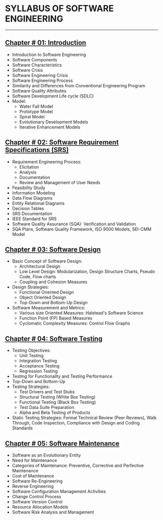 # SYLLABUS OF SOFTWARE ENGINEERING

---

## [Chapter # 01: Introduction](./Chapter1/Readme.md)
- Introduction to Software Engineering
- Software Components
- Software Characteristics
- Software Crisis
- Software Engineering Crisis
- Software Engineering Process
- Similarity and Differences from Conventional Engineering Program
- Software Quality Attributes
- Software Development Life cycle (SDLC)
- Model:
  - Water Fall Model
  - Prototype Model
  - Spiral Model
  - Evolutionary Development Models
  - Iterative Enhancement Models

## [Chapter # 02: Software Requirement Specifications (SRS)](./Chapter2/Readme.md)
- Requirement Engineering Process:
  - Elicitation
  - Analysis
  - Documentation
  - Review and Management of User Needs
- Feasibility Study
- Information Modeling
- Data Flow Diagrams
- Entity Relational Diagrams
- Decision Tables
- SRS Documentation
- IEEE Standard for SRS
- Software Quality Assurance (SQA): Verification and Validation
- SQA Plans, Software Quality Framework, ISO 9000 Models, SEI-CMM Model

## [Chapter # 03: Software Design](./Chapter3/Readme.md)
- Basic Concept of Software Design:
  - Architectural Design
  - Low Level Design: Modularization, Design Structure Charts, Pseudo Code, Flow charts
  - Coupling and Cohesion Measures
- Design Strategies:
  - Functional Oriented Design
  - Object Oriented Design
  - Top-Down and Bottom-Up Design
- Software Measurement and Metrics:
  - Various size Oriented Measures: Halstead's Software Science
  - Function Point (FP) Based Measures
  - Cyclomatic Complexity Measures: Control Flow Graphs

## [Chapter # 04: Software Testing](./Chapter4/Readme.md)
- Testing Objectives:
  - Unit Testing
  - Integration Testing
  - Acceptance Testing
  - Regression Testing
- Testing for Functionality and Testing Performance
- Top-Down and Bottom-Up
- Testing Strategies:
  - Test Drivers and Test Stubs
  - Structural Testing (White Box Testing)
  - Functional Testing (Black Box Testing)
  - Test Data Suite Preparation
  - Alpha and Beta Testing of Products
- Static Testing Strategies: Formal Technical Review (Peer Reviews), Walk Through, Code Inspection, Compliance with Design and Coding Standards

## [Chapter # 05: Software Maintenance](./Chapter5/Readme.md)
- Software as an Evolutionary Entity
- Need for Maintenance
- Categories of Maintenance: Preventive, Corrective and Perfective Maintenance
- Cost of Maintenance
- Software Re-Engineering
- Reverse Engineering
- Software Configuration Management Activities
- Change Control Process
- Software Version Control
- Resource Allocation Models
- Software Risk Analysis and Management
